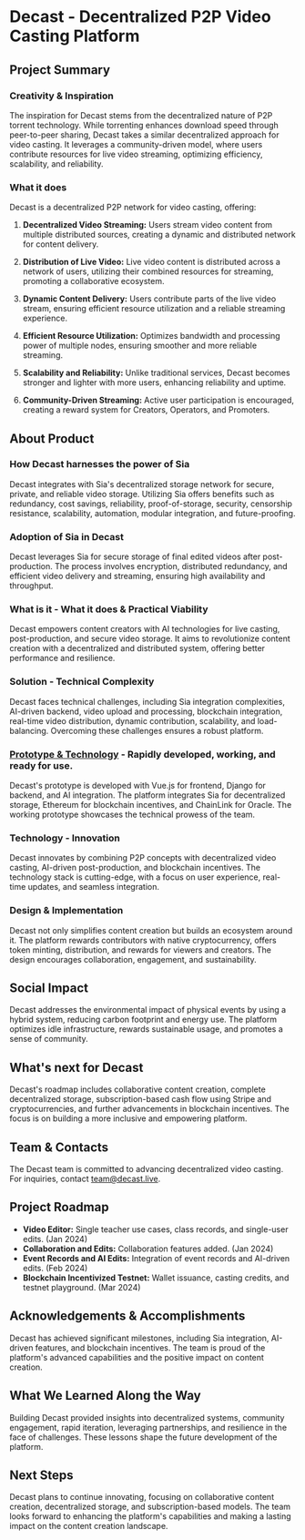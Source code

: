 # Decast - Decentralized P2P Video Casting Platform

## Project Summary

### Creativity & Inspiration

The inspiration for Decast stems from the decentralized nature of P2P torrent technology. While torrenting enhances download speed through peer-to-peer sharing, Decast takes a similar decentralized approach for video casting. It leverages a community-driven model, where users contribute resources for live video streaming, optimizing efficiency, scalability, and reliability.

### What it does

Decast is a decentralized P2P network for video casting, offering:

1. **Decentralized Video Streaming:** Users stream video content from multiple distributed sources, creating a dynamic and distributed network for content delivery.

2. **Distribution of Live Video:** Live video content is distributed across a network of users, utilizing their combined resources for streaming, promoting a collaborative ecosystem.

3. **Dynamic Content Delivery:** Users contribute parts of the live video stream, ensuring efficient resource utilization and a reliable streaming experience.

4. **Efficient Resource Utilization:** Optimizes bandwidth and processing power of multiple nodes, ensuring smoother and more reliable streaming.

5. **Scalability and Reliability:** Unlike traditional services, Decast becomes stronger and lighter with more users, enhancing reliability and uptime.

6. **Community-Driven Streaming:** Active user participation is encouraged, creating a reward system for Creators, Operators, and Promoters.

## About Product

### How Decast harnesses the power of Sia

Decast integrates with Sia's decentralized storage network for secure, private, and reliable video storage. Utilizing Sia offers benefits such as redundancy, cost savings, reliability, proof-of-storage, security, censorship resistance, scalability, automation, modular integration, and future-proofing.

### Adoption of Sia in Decast

Decast leverages Sia for secure storage of final edited videos after post-production. The process involves encryption, distributed redundancy, and efficient video delivery and streaming, ensuring high availability and throughput.

### What is it - What it does & Practical Viability

Decast empowers content creators with AI technologies for live casting, post-production, and secure video storage. It aims to revolutionize content creation with a decentralized and distributed system, offering better performance and resilience.

### Solution - Technical Complexity

Decast faces technical challenges, including Sia integration complexities, AI-driven backend, video upload and processing, blockchain integration, real-time video distribution, dynamic contribution, scalability, and load-balancing. Overcoming these challenges ensures a robust platform.

### [Prototype & Technology](https://decast.live) - Rapidly developed, working, and ready for use.

Decast's prototype is developed with Vue.js for frontend, Django for backend, and AI integration. The platform integrates Sia for decentralized storage, Ethereum for blockchain incentives, and ChainLink for Oracle. The working prototype showcases the technical prowess of the team.

### Technology - Innovation

Decast innovates by combining P2P concepts with decentralized video casting, AI-driven post-production, and blockchain incentives. The technology stack is cutting-edge, with a focus on user experience, real-time updates, and seamless integration.

### Design & Implementation

Decast not only simplifies content creation but builds an ecosystem around it. The platform rewards contributors with native cryptocurrency, offers token minting, distribution, and rewards for viewers and creators. The design encourages collaboration, engagement, and sustainability.

## Social Impact

Decast addresses the environmental impact of physical events by using a hybrid system, reducing carbon footprint and energy use. The platform optimizes idle infrastructure, rewards sustainable usage, and promotes a sense of community.

## What's next for Decast

Decast's roadmap includes collaborative content creation, complete decentralized storage, subscription-based cash flow using Stripe and cryptocurrencies, and further advancements in blockchain incentives. The focus is on building a more inclusive and empowering platform.

## Team & Contacts

The Decast team is committed to advancing decentralized video casting. For inquiries, contact [team@decast.live](mailto:team@decast.live).

## Project Roadmap

- **Video Editor:** Single teacher use cases, class records, and single-user edits. (Jan 2024)
- **Collaboration and Edits:** Collaboration features added. (Jan 2024)
- **Event Records and AI Edits:** Integration of event records and AI-driven edits. (Feb 2024)
- **Blockchain Incentivized Testnet:** Wallet issuance, casting credits, and testnet playground. (Mar 2024)

## Acknowledgements & Accomplishments

Decast has achieved significant milestones, including Sia integration, AI-driven features, and blockchain incentives. The team is proud of the platform's advanced capabilities and the positive impact on content creation.

## What We Learned Along the Way

Building Decast provided insights into decentralized systems, community engagement, rapid iteration, leveraging partnerships, and resilience in the face of challenges. These lessons shape the future development of the platform.

## Next Steps

Decast plans to continue innovating, focusing on collaborative content creation, decentralized storage, and subscription-based models. The team looks forward to enhancing the platform's capabilities and making a lasting impact on the content creation landscape.
